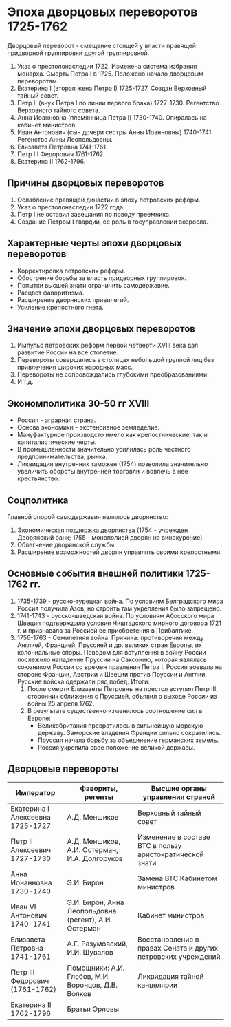 # Эпоха дворцовых переворотов 1725-1762
Дворцовый переворот - смещение стоящей у власти правящей придворной группировки другой группировкой.

1. Указ о престолонаследии 1722. Изменена система избрания монарха. Смерть Петра I в 1725. Положено начало дворцовым переворотам.
2. Екатерина I (вторая жена Петра I) 1725-1727. Создан Верховный тайный совет.
3. Петр II (внук Петра I по линии первого брака) 1727-1730. Регентство Верховного тайного совета.
4. Анна Иоанновна (племянница Петра I) 1730-1740. Опиралась на кабинет министров.
5. Иван Антонович (сын дочери сестры Анны Иоанновны) 1740-1741. Регенство Анны Леопольдовны.
6. Елизавета Петровна 1741-1761.
7. Петр III Федорович 1761-1762.
8. Екатерина II 1762-1796.

## Причины дворцовых переворотов
1. Ослабление правящей династии в эпоху петровских реформ.
2. Указ о престолонаследии 1722 года.
3. Петр I не оставил завещания по поводу преемника.
4. Создание Петром I гвардии, ее роль в госуправлении возросла.

## Характерные черты эпохи дворцовых переворотов
- Корректировка петровских реформ.
- Обострение борьбы за власть придворных группировок.
- Попытки высшей знати ограничить самодержавие.
- Расцвет фаворитизма.
- Расширение дворянских привилегий.
- Усиление крепостного гнета.

## Значение эпохи дворцовых переворотов
1. Импульс петровских реформ первой четверти XVIII века дал развитие России на все столетие.
2. Перевороты совершались в столицах небольшой группой лиц без привлечения широких народных масс.
3. Перевороты не сопровождались глубокими преобразованиями.
4. И т.д.

## Экономполитика 30-50 гг XVIII
- Россия - аграрная страна.
- Основа экономики - экстенсивное земледелие.
- Мануфактурное производсто имело как крепостнические, так и капиталистические черты.
- В промышленности значительно усилилась роль частного предпринимательства, рынка.
- Ликвидация внутренних таможен (1754) позволила значительно увеличить обороты внутренней торговли и вовлечь в нее крестьянство.

## Соцполитика
Главной опорой самодержавия являлось дворянство:
1. Экономическая поддержка дворянства (1754 - учрежден Дворянский банк; 1755 - монополией дворян на винокурение).
2. Облегчение дворянской службы.
3. Расширение возможностей дворян управлять своими крепостными.

## Основные события внешней политики 1725-1762 гг.
1. 1735-1739 - русско-турецкая война. По условиям Белградского мира Россия получила Азов, но строить там укрепления было запрещено.
2. 1741-1743 - русско-шведская война. По условиям Абосского мира Швеция подтверждала условия Ништадского мирного договора 1721 г. и признавала за Россией ее приобретения в Прибалтике.
3. 1756-1763 - Семилетняя война. Причина: противоречия между Англией, Францией, Пруссией и др. великих стран Европы, их колониальные споры. Поводом для вступления в войну России послежило нападение Пруссии на Саксонию, которая являлась союзником России со времен правления Петра I. Россия воевала на стороне Франции, Австрии и Швеции против Пруссии и Англии. Русские войска одержали ряд побед. Итоги:
	1. После смерти Елизаветы Петровны на престол вступил Петр III, сторонник сближения с Пруссией, объявил о выходе России из войны 25 апреля 1762.
	2. В результате существенно изменилось соотношение сил в Европе:
		- Великобритания превратилось в сильнейшую морскую державу. Заморские владения Франции сильно сократились.
		- Пруссия начала борьбу за объединение германских земель.
		- Россия укрепила свое положение великой державы.

## Дворцовые перевороты
| Император                        | Фавориты, регенты                                     | Высшие органы управления страной                              |
|----------------------------------|-------------------------------------------------------|---------------------------------------------------------------|
| Екатерина I Алексеевна 1725-1727 | А.Д. Меншиков                                         | Верховный тайный совет                                        |
| Петр II Алексеевич 1727-1730     | А.Д. Меншиков, А.И. Остерман, И.А. Долгоруков         | Изменение в составе ВТС в пользу аристократической знати      |
| Анна Ионанновна 1730-1740        | Э.И. Бирон                                            | Замена ВТС Кабинетом министров                                |
| Иван VI Антонович 1740-1741      | Э.И. Бирон, Анна Леопольдовна (регент), А.И. Остерман | Кабинет министров                                             |
| Елизавета Петровна 1741-1761     | А.Г. Разумовский, И.И. Шувалов                        | Восстановление в правах Сената и других петровских учреждений |
| Петр III Федорович (1761-1762)   | Помощники: А.И. Глебов, М.И. Воронцов, Д.В. Волков    | Ликвидация тайной канцелярии                                  |
| Екатерина II 1762-1796           | Братья Орловы                                         |                                                               |
